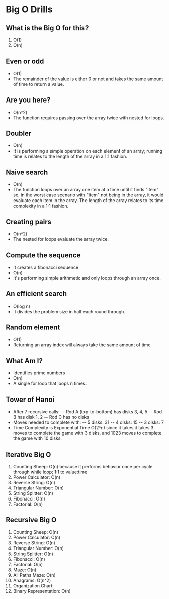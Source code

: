 # Big O Drills

## What is the Big O for this?
1. O(1)
2. O(n)

## Even or odd
- O(1)
- The remainder of the value is either 0 or not and takes the same amount of time to return a value.

## Are you here?
- O(n^2)
- The function requires passing over the array twice with nested for loops.

## Doubler
- O(n)
- It is performing a simple operation on each element of an array; running time is relates to the length of the array in a 1:1 fashion.

## Naive search
- O(n)
- The function loops over an array one item at a time until it finds "item" so, in the worst case scenario with "item" not being in the array, it would evaluate each item in the array.  The length of the array relates to its time complexity in a 1:1 fashion.

## Creating pairs
- O(n^2)
- The nested for loops evaluate the array twice.

## Compute the sequence
- It creates a fibonacci sequence
- O(n)
- It's performing simple arithmetic and only loops through an array once.

## An efficient search
- O(log n)
- It divides the problem size in half each round through.

## Random element
- O(1)
- Returning an array index will always take the same amount of time.

## What Am I?
- Identifies prime numbers
- O(n)
- A single for loop that loops n times.

## Tower of Hanoi
- After 7 recursive calls:
-- Rod A (top-to-bottom) has disks 3, 4, 5
-- Rod B has disk 1, 2
-- Rod C has no disks
- Moves needed to complete with:
-- 5 disks: 31
-- 4 disks: 15
-- 3 disks: 7
- Time Complexity is Exponential Time O(2^n) since it takes it takes 3 moves to complete the game with 3 disks, and 1023 moves to complete the game with 10 disks.

## Iterative Big O
1. Counting Sheep: O(n) because it performs behavior once per cycle through while loop; 1:1 to value:time
2. Power Calculator: O(n)
3. Reverse String: O(n)
4. Triangular Number: O(n)
5. String Splitter: O(n)
6. Fibonacci: O(n)
7. Factorial: O(n)

## Recursive Big O
1. Counting Sheep: O(n)
2. Power Calculator: O(n)
3. Reverse String: O(n)
4. Triangular Number: O(n)
5. String Splitter: O(n)
6. Fibonacci: O(n)
7. Factorial: O(n)
8. Maze: O(n)
9. All Paths Maze: O(n)
10. Anagrams: O(n^2)
11. Organization Chart: 
12. Binary Representation: O(n)